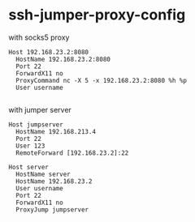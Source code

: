 # ssh-jumper-proxy-config


with socks5 proxy
```
Host 192.168.23.2:8080
  HostName 192.168.23.2:8080
  Port 22
  ForwardX11 no
  ProxyCommand nc -X 5 -x 192.168.23.2:8080 %h %p
  User username
  
```

with jumper server
```
Host jumpserver
  HostName 192.168.213.4
  Port 22
  User 123
  RemoteForward [192.168.23.2]:22

Host server
  HostName server
  HostName 192.168.23.2
  User username
  Port 22
  ForwardX11 no
  ProxyJump jumpserver

```
